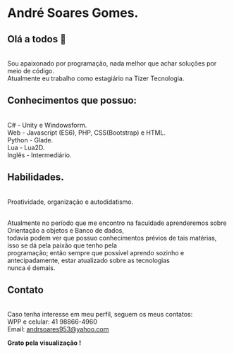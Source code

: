 # André Soares Gomes.

## Olá a todos 👋
</br>Sou apaixonado por programação, nada melhor que achar soluções por meio de código.
</br>Atualmente eu trabalho como estagiário na Tizer Tecnologia.

## Conhecimentos que possuo:
</br>C# - Unity e Windowsform.
</br>Web - Javascript (ES6), PHP, CSS(Bootstrap) e HTML.
</br>Python - Glade.
</br>Lua - Lua2D.
</br>Inglês - Intermediário.

## Habilidades.
</br>Proatividade, organização e autodidatismo.

</br>Atualmente no período que me encontro na faculdade aprenderemos sobre Orientação a objetos e Banco de dados,
</br>todavia podem ver que possuo conhecimentos prévios de tais matérias, isso se dá pela paixão que tenho pela
</br>programação; então sempre que possível aprendo sozinho e antecipadamente, estar atualizado sobre as tecnologias
</br>nunca é demais.

## Contato
</br>Caso tenha interesse em meu perfil, seguem os meus contatos:
</br>WPP e celular: 41 98866-4960
</br>Email: andrsoares953@yahoo.com

<strong>Grato pela visualização !</strong>
